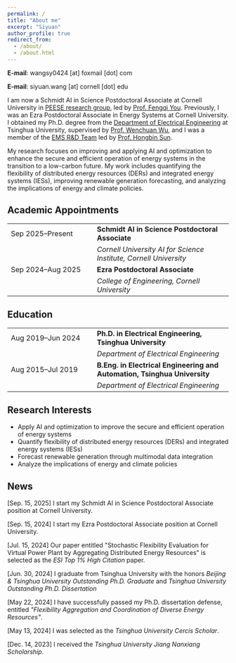 ```yaml
---
permalink: /
title: "About me"
excerpt: "Siyuan"
author_profile: true
redirect_from: 
  - /about/
  - /about.html
---
```


**E-mail**: wangsy0424 [at] foxmail [dot] com

**E-mail**: siyuan.wang [at] cornell [dot] edu

I am now a Schmidt AI in Science Postdoctoral Associate at Cornell University in [PEESE research group](https://www.peese.org/), led by [Prof. Fengqi You](https://www.peese.org/professor/). Previously, I was an Ezra Postdoctoral Associate in Energy Systems at Cornell University. I obtained my Ph.D. degree from the [Department of Electrical Engineering](https://www.eea.tsinghua.edu.cn/en/index.htm) at Tsinghua University, supervised by [Prof. Wenchuan Wu](https://www.eea.tsinghua.edu.cn/en/faculties/wuwench.htm), and I was a member of the [EMS R&D Team](https://www.eea.tsinghua.edu.cn/en/info/1009/1780.htm) led by [Prof. Hongbin Sun](https://www.eea.tsinghua.edu.cn/en/faculties/shb.htm).

My research focuses on improving and applying AI and optimization to enhance the secure and efficient operation of energy systems in the transition to a low-carbon future. My work includes quantifying the flexibility of distributed energy resources (DERs) and integrated energy systems (IESs), improving renewable generation forecasting, and analyzing the implications of energy and climate policies.

## Academic Appointments
<table style="border-collapse:collapse; border:none;">
  <tr>
    <td style="width:180px; border:none;">Sep 2025–Present</td>
    <td style="border:none;">
      <b>Schmidt AI in Science Postdoctoral Associate</b>
    </td>
  </tr>
  <tr>
    <td style="border:none;"></td>
    <td style="border:none;">
      <i>Cornell University AI for Science Institute, Cornell University</i>
    </td>
  </tr>
  <tr>
    <td style="border:none;">Sep 2024–Aug 2025</td>
    <td style="border:none;">
      <b>Ezra Postdoctoral Associate</b>
    </td>
  </tr>
  <tr>
    <td style="border:none;"></td>
    <td style="border:none;">
      <i>College of Engineering, Cornell University</i>
    </td>
  </tr>
</table>


## Education
<table style="border-collapse:collapse; border:none;">
  <tr>
    <td style="width:180px; border:none;">Aug 2019–Jun 2024</td>
    <td style="border:none;">
      <b>Ph.D. in Electrical Engineering, Tsinghua University</b>
    </td>
  </tr>
  <tr>
    <td style="border:none;"></td>
    <td style="border:none;">
      <i>Department of Electrical Engineering</i>
    </td>
  </tr>
  <tr>
    <td style="border:none;">Aug 2015–Jul 2019</td>
    <td style="border:none;">
      <b>B.Eng. in Electrical Engineering and Automation, Tsinghua University</b>
    </td>
  </tr>
  <tr>
    <td style="border:none;"></td>
    <td style="border:none;">
      <i>Department of Electrical Engineering</i>
    </td>
  </tr>
</table>


## Research Interests
* Apply AI and optimization to improve the secure and efficient operation of energy systems
* Quantify flexibility of distributed energy resources (DERs) and integrated energy systems (IESs)
* Forecast renewable generation through multimodal data integration
* Analyze the implications of energy and climate policies

## News
[Sep. 15, 2025] I start my Schmidt AI in Science Postdoctoral Associate position at Cornell University.

[Sep. 15, 2024] I start my Ezra Postdoctoral Associate position at Cornell University.

[Jul. 15, 2024] Our paper entitled "Stochastic Flexibility Evaluation for Virtual Power Plant by Aggregating Distributed Energy Resources" is selected as the *ESI Top 1% High Citation* paper.

[Jun. 30, 2024] I graduate from Tsinghua University with the honors *Beijing & Tsinghua University Outstanding Ph.D. Graduate* and *Tsinghua University Outstanding Ph.D. Dissertation*

[May 22, 2024] I have successfully passed my Ph.D. dissertation defense, entitled *"Flexibility Aggregation and Coordination of Diverse Energy Resources"*.

[May 13, 2024] I was selected as the *Tsinghua University Cercis Scholar*.

[Dec. 14, 2023] I received the *Tsinghua University Jiang Nanxiang Scholarship*.




